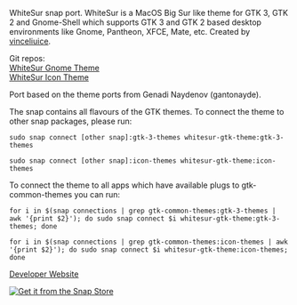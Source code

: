 WhiteSur snap port.
WhiteSur is a MacOS Big Sur like theme for GTK 3, GTK 2 and Gnome-Shell which supports GTK 3 and GTK 2 based desktop environments like Gnome, Pantheon, XFCE, Mate, etc. Created by  [vinceliuice](https://github.com/vinceliuice).

Git repos:\
[WhiteSur Gnome Theme](https://github.com/vinceliuice/WhiteSur-gtk-theme) \
[WhiteSur Icon Theme](https://github.com/vinceliuice/WhiteSur-icon-theme.git)

Port based on the theme ports from Genadi Naydenov (gantonayde).

The snap contains all flavours of the GTK themes. To connect the theme to other snap packages, please run:

` sudo snap connect [other snap]:gtk-3-themes whitesur-gtk-theme:gtk-3-themes `

` sudo snap connect [other snap]:icon-themes whitesur-gtk-theme:icon-themes `

To connect the theme to all apps which have available plugs to gtk-common-themes you can run:

` for i in $(snap connections | grep gtk-common-themes:gtk-3-themes | awk '{print $2}'); do sudo snap connect $i whitesur-gtk-theme:gtk-3-themes; done `

` for i in $(snap connections | grep gtk-common-themes:icon-themes | awk '{print $2}'); do sudo snap connect $i whitesur-gtk-theme:icon-themes; done `


[Developer Website](https://github.com/vinceliuice)

<a href="https://snapcraft.io/whitesur-gtk-theme">
<img alt="Get it from the Snap Store" src="https://snapcraft.io/static/images/badges/en/snap-store-black.svg" />
</a>
